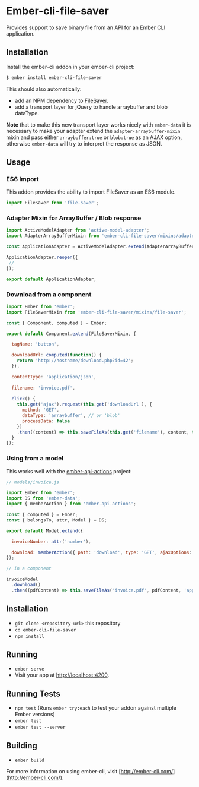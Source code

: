 # Ember-cli-file-saver

Provides support to save binary file from an API for an Ember CLI application.

## Installation

Install the ember-cli addon in your ember-cli project:

```bash
$ ember install ember-cli-file-saver
```

This should also automatically:
- add an NPM dependency to [FileSaver](https://github.com/eligrey/FileSaver.js).
- add a transport layer for jQuery to handle arraybuffer and blob dataType.

**Note** that to make this new transport layer works nicely with `ember-data` it is necessary to make your adapter extend the
`adapter-arraybuffer-mixin` mixin and pass either `arraybuffer:true` or `blob:true` as an AJAX option, otherwise `ember-data` will
try to interpret the response as JSON.


## Usage

### ES6 Import

This addon provides the ability to import FileSaver as an ES6 module.

```js
import FileSaver from 'file-saver';
```

### Adapter Mixin for ArrayBuffer / Blob response

```js
import ActiveModelAdapter from 'active-model-adapter';
import AdapterArrayBufferMixin from 'ember-cli-file-saver/mixins/adapter-arraybuffer-mixin';

const ApplicationAdapter = ActiveModelAdapter.extend(AdapterArrayBufferMixin);

ApplicationAdapter.reopen({
 // 
});

export default ApplicationAdapter;
```

### Download from a component

```js
import Ember from 'ember';
import FileSaverMixin from 'ember-cli-file-saver/mixins/file-saver';

const { Component, computed } = Ember;

export default Component.extend(FileSaverMixin, {

  tagName: 'button',

  downloadUrl: computed(function() {
    return 'http://hostname/download.php?id=42';  
  }),

  contentType: 'application/json',
  
  filename: 'invoice.pdf',
  
  click() {
    this.get('ajax').request(this.get('downloadUrl'), {
      method: 'GET',
      dataType: 'arraybuffer', // or 'blob'
      processData: false
    })
    .then((content) => this.saveFileAs(this.get('filename'), content, this.get('contentType')));
  }
});
```

### Using from a model

This works well with the [ember-api-actions](https://github.com/mike-north/ember-api-actions) project:

```js
// models/invoice.js

import Ember from 'ember';
import DS from 'ember-data';
import { memberAction } from 'ember-api-actions';

const { computed } = Ember;
const { belongsTo, attr, Model } = DS;

export default Model.extend({

  invoiceNumber: attr('number'),

  download: memberAction({ path: 'download', type: 'GET', ajaxOptions: { arraybuffer: true } })
});
```

```js
// in a component

invoiceModel
  .download()
  .then((pdfContent) => this.saveFileAs('invoice.pdf', pdfContent, 'application/pdf'));

```


## Installation

* `git clone <repository-url>` this repository
* `cd ember-cli-file-saver`
* `npm install`

## Running

* `ember serve`
* Visit your app at [http://localhost:4200](http://localhost:4200).

## Running Tests

* `npm test` (Runs `ember try:each` to test your addon against multiple Ember versions)
* `ember test`
* `ember test --server`

## Building

* `ember build`

For more information on using ember-cli, visit [http://ember-cli.com/](http://ember-cli.com/).
